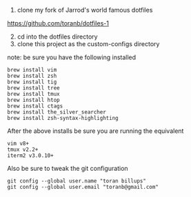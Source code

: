 1) clone my fork of Jarrod's world famous dotfiles

https://github.com/toranb/dotfiles-1

2) cd into the dotfiles directory
3) clone this project as the custom-configs directory

note: be sure you have the following installed

    brew install vim
    brew install zsh
    brew install tig
    brew install tree
    brew install tmux
    brew install htop
    brew install ctags
    brew install the_silver_searcher
    brew install zsh-syntax-highlighting

After the above installs be sure you are running the equivalent

    vim v8+
    tmux v2.2+
    iterm2 v3.0.10+

Also be sure to tweak the git configuration

    git config --global user.name "toran billups"
    git config --global user.email "toranb@gmail.com"
